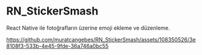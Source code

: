 # RN_StickerSmash
 React Native ile fotoğrafların üzerine emoji ekleme ve düzenleme.





https://github.com/muratcangebes/RN_StickerSmash/assets/108350526/3e8108f3-533b-4e45-9fde-36a746a0bc55


